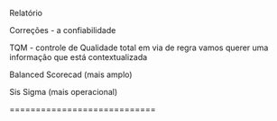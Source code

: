 

Relatório

Correções - a confiabilidade

TQM - controle de Qualidade total em via de regra vamos querer uma informação que está contextualizada

Balanced Scorecad (mais amplo)

Sis Sigma (mais operacional)

============================

